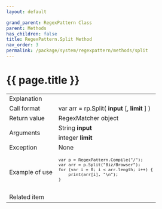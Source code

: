 ```yaml
---
layout: default

grand_parent: RegexPattern Class
parent: Methods
has_children: false
title: RegexPattern.Split Method
nav_order: 3
permalink: /package/system/regexpattern/methods/split
---
```

# {{ page.title }}


<table>
  <tr>
    <td>Explanation</td>
    <td colspan="2"></td>
  </tr>
  <tr>
    <td>Call format</td>
    <td colspan="2">var arr = rp.Split( <b>input</b> [, <b>limit</b> ] )</td>
  </tr>
  <tr>
    <td>Return value</td>
    <td colspan="2">RegexMatcher object</td>
  </tr>  
  <tr>
    <td rowspan="2">Arguments</td>
    <td>String <b>input</b></td>
    <td></td>
  </tr>
  <tr>
    <td>integer <b>limit</b></td>
    <td></td>
  </tr>
  <tr>
    <td>Exception</td>
    <td colspan="2">None</td>
  </tr>
  <tr>
    <td>Example of use</td>
    <td colspan="2"><code><pre>
var p = RegexPattern.Compile("/");
var arr = p.Split("Biz/Browser");
for (var i = 0; i < arr.length; i++) {
    print(arr[i], "\n");
}
    </pre></code></td>
  </tr>
  <tr>
    <td>Related item</td>
    <td colspan="2"></td>
  </tr>
</table>
